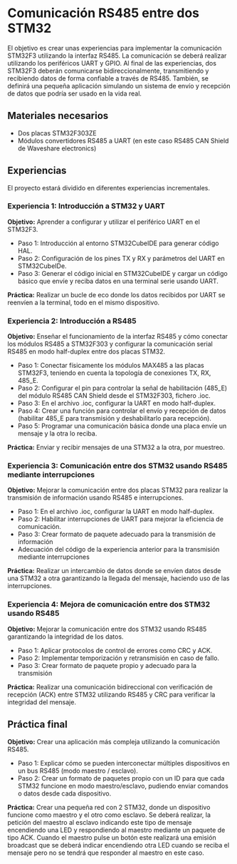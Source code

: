 # Comunicación RS485 entre dos STM32
El objetivo es crear unas experiencias para implementar la comunicación STM32F3 utilizando la interfaz RS485. 
La comunicación se deberá realizar utilizando los periféricos UART y GPIO. Al final de las experiencias, dos STM32F3 deberán comunicarse bidireccionalmente, transmitiendo y recibiendo datos de forma confiable a través de RS485. 
También, se definirá una pequeña aplicación simulando un sistema de envío y recepción de datos que podría ser usado en la vida real. 
## Materiales necesarios
- Dos placas STM32F303ZE
- Módulos convertidores RS485 a UART (en este caso RS485 CAN Shield de Waveshare electronics)
## Experiencias
El proyecto estará dividido en diferentes experiencias incrementales.
### Experiencia 1: Introducción a STM32 y UART
**Objetivo:** Aprender a configurar y utilizar el periférico UART en el STM32F3.
   - Paso 1: Introducción al entorno STM32CubeIDE para generar código HAL.
   - Paso 2: Configuración de los pines TX y RX y parámetros del UART en STM32CubeIDe.
   - Paso 3: Generar el código inicial en STM32CubeIDE y cargar un código básico que envíe y reciba datos en una terminal serie usando UART.

**Práctica:** Realizar un bucle de eco donde los datos recibidos por UART se reenvíen a la terminal, todo en el mismo dispositivo.

### Experiencia 2: Introducción a RS485
**Objetivo:** Enseñar el funcionamiento de la interfaz RS485 y cómo conectar los módulos RS485 a STM32F303 y configurar la comunicación serial RS485 en modo half-duplex entre dos placas STM32.
   - Paso 1: Conectar físicamente los módulos MAX485 a las placas STM32F3, teniendo en cuenta la topología de conexiones TX, RX, 485_E.
   - Paso 2: Configurar el pin para controlar la señal de habilitación (485_E) del módulo RS485 CAN Shield desde el STM32F303, fichero .ioc.
   - Paso 3: En el archivo .ioc, configurar la UART en modo half-duplex.
   - Paso 4: Crear una función para controlar el envío y recepción de datos (habilitar 485_E para transmisión y deshabilitarlo para recepción).
   - Paso 5: Programar una comunicación básica donde una placa envíe un mensaje y la otra lo reciba.

**Práctica:** Enviar y recibir mensajes de una STM32 a la otra, por muestreo.

### Experiencia 3: Comunicación entre dos STM32 usando RS485 mediante interrupciones
**Objetivo:** Mejorar la comunicación entre dos placas STM32 para realizar la transmisión de información usando RS485 e interrupciones.
   - Paso 1: En el archivo .ioc, configurar la UART en modo half-duplex.
   - Paso 2: Habilitar interrupciones de UART para mejorar la eficiencia de comunicación.
   - Paso 3: Crear formato de paquete adecuado para la transmisión de información
   - Adecuación del código de la experiencia anterior para la transmisión mediante interrupciones

**Práctica:** Realizar un intercambio de datos donde se envíen datos desde una STM32 a otra garantizando la llegada del mensaje, haciendo uso de las interrupciones.

### Experiencia 4: Mejora de comunicación entre dos STM32 usando RS485
**Objetivo:** Mejorar la comunicación entre dos STM32 usando RS485 garantizando la integridad de los datos.
   - Paso 1: Aplicar protocolos de control de errores como CRC y ACK.
   - Paso 2: Implementar temporización y retransmisión en caso de fallo.
   - Paso 3: Crear formato de paquete propio y adecuado para la transmisión

**Práctica:** Realizar una comunicación bidireccional con verificación de recepción (ACK) entre STM32 utilizando RS485 y CRC para verificar la integridad del mensaje.

## Práctica final
**Objetivo:** Crear una aplicación más compleja utilizando la comunicación RS485.
   - Paso 1: Explicar cómo se pueden interconectar múltiples dispositivos en un bus RS485 (modo maestro / esclavo).
   - Paso 2: Crear un formato de paquetes propio con un ID para que cada STM32 funcione en modo maestro/esclavo, pudiendo enviar comandos o datos desde cada dispositivo.

**Práctica:** Crear una pequeña red con 2 STM32, donde un dispositivo funcione como maestro y el otro como esclavo.
Se deberá realizar, la petición del maestro al esclavo indicando este tipo de mensaje encendiendo una LED y respondiendo al maestro mediante un paquete de tipo ACK.
Cuando el maestro pulse un botón este realizará una emisión broadcast que se deberá indicar encendiendo otra LED cuando se reciba el mensaje pero no se tendrá que responder al maestro en este caso. 
